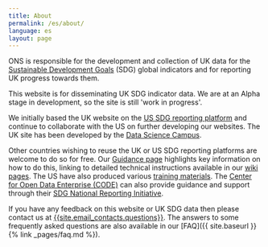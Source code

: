 ```yaml
---
title: About
permalink: /es/about/
language: es
layout: page
---
```


ONS is responsible for the development and collection of UK data for the [Sustainable Development Goals](http://www.un.org/sustainabledevelopment/sustainable-development-goals/) (SDG) global indicators and for reporting UK progress towards them.

This website is for disseminating UK SDG indicator data. We are at an Alpha stage in development, so the site is still 'work in progress'.

We initially based the UK website on the [US SDG reporting platform](https://sdg.data.gov/) and continue to collaborate with the US on further developing our websites. The UK site has been developed by the [Data Science Campus](https://datasciencecampus.ons.gov.uk/).  

Other countries wishing to reuse the UK or US SDG reporting platforms are welcome to do so for free. Our [Guidance page](https://sustainabledevelopment-uk.github.io/guidance/) highlights key information on how to do this, linking to detailed technical instructions available in our [wiki pages](https://github.com/ONSdigital/sdg-indicators/wiki). The US have also produced various [training materials](https://sdg.data.gov/training/). The  [Center for Open Data Enterprise (CODE)](http://www.opendataenterprise.org/) can also provide guidance and support through their [SDG National Reporting Initiative](https://www.sdgreporting.org/).

If you have any feedback on this website or UK SDG data then please contact us at <a href="mailto:{{site.email_contacts.questions}}">{{site.email_contacts.questions}}</a>. The answers to some frequently asked questions are also available in our [FAQ]({{ site.baseurl }}{% link _pages/faq.md %}).
